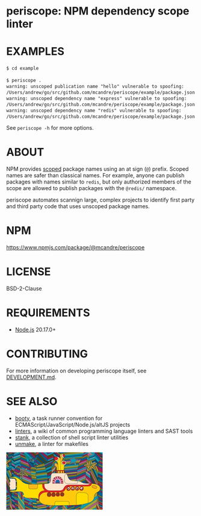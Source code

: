 # periscope: NPM dependency scope linter

# EXAMPLES

```console
$ cd example

$ periscope .
warning: unscoped publication name "hello" vulnerable to spoofing: /Users/andrew/go/src/github.com/mcandre/periscope/example/package.json
warning: unscoped dependency name "express" vulnerable to spoofing: /Users/andrew/go/src/github.com/mcandre/periscope/example/package.json
warning: unscoped dependency name "redis" vulnerable to spoofing: /Users/andrew/go/src/github.com/mcandre/periscope/example/package.json
```

See `periscope -h` for more options.

# ABOUT

NPM provides [scoped](https://docs.npmjs.com/cli/v9/using-npm/scope) package names using an at sign (`@`) prefix. Scoped names are safer than classical names. For example, anyone can publish packages with names similar to `redis`, but only authorized members of the scope are allowed to publish packages with the `@redis/` namespace.

periscope automates scannign large, complex projects to identify first party and third party code that uses unscoped package names.

# NPM

https://www.npmjs.com/package/@mcandre/periscope

# LICENSE

BSD-2-Clause

# REQUIREMENTS

* [Node.js](https://nodejs.org/en/) 20.17.0+

# CONTRIBUTING

For more information on developing periscope itself, see [DEVELOPMENT.md](DEVELOPMENT.md).

# SEE ALSO

* [booty](https://github.com/mcandre/booty), a task runner convention for ECMAScript/JavaScript/Node.js/altJS projects
* [linters](https://github.com/mcandre/linters), a wiki of common programming language linters and SAST tools
* [stank](https://github.com/mcandre/stank), a collection of shell script linter utilities
* [unmake](https://github.com/mcandre/unmake), a linter for makefiles

![yellow submarine](periscope.jpg)
